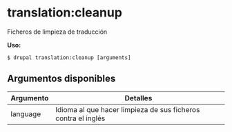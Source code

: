 # translation:cleanup
Ficheros de limpieza de traducción

**Uso:**
```
$ drupal translation:cleanup [arguments]
```

## Argumentos disponibles
Argumento | Detalles
---------|-------------
language | Idioma al que hacer limpieza de sus ficheros contra el inglés
